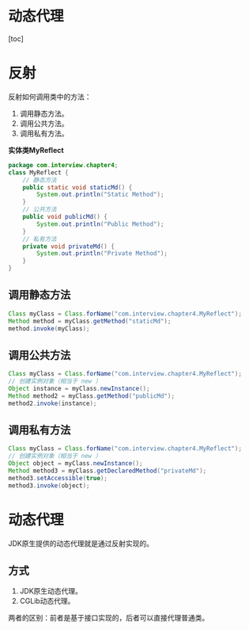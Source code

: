 # 动态代理

[toc]

# 反射
反射如何调用类中的方法：
1. 调用静态方法。
2. 调用公共方法。
3. 调用私有方法。

**实体类MyReflect**
```java
package com.interview.chapter4;
class MyReflect {
    // 静态方法
    public static void staticMd() {
        System.out.println("Static Method");
    }
    // 公共方法
    public void publicMd() {
        System.out.println("Public Method");
    }
    // 私有方法
    private void privateMd() {
        System.out.println("Private Method");
    }
}
```

## 调用静态方法
```java
Class myClass = Class.forName("com.interview.chapter4.MyReflect");
Method method = myClass.getMethod("staticMd");
method.invoke(myClass);
```

## 调用公共方法
```java
Class myClass = Class.forName("com.interview.chapter4.MyReflect");
// 创建实例对象（相当于 new ）
Object instance = myClass.newInstance();
Method method2 = myClass.getMethod("publicMd");
method2.invoke(instance);
```

## 调用私有方法
```java
Class myClass = Class.forName("com.interview.chapter4.MyReflect");
// 创建实例对象（相当于 new ）
Object object = myClass.newInstance();
Method method3 = myClass.getDeclaredMethod("privateMd");
method3.setAccessible(true);
method3.invoke(object);
```

# 动态代理
JDK原生提供的动态代理就是通过反射实现的。

## 方式
1. JDK原生动态代理。
2. CGLib动态代理。

两者的区别：前者是基于接口实现的，后者可以直接代理普通类。